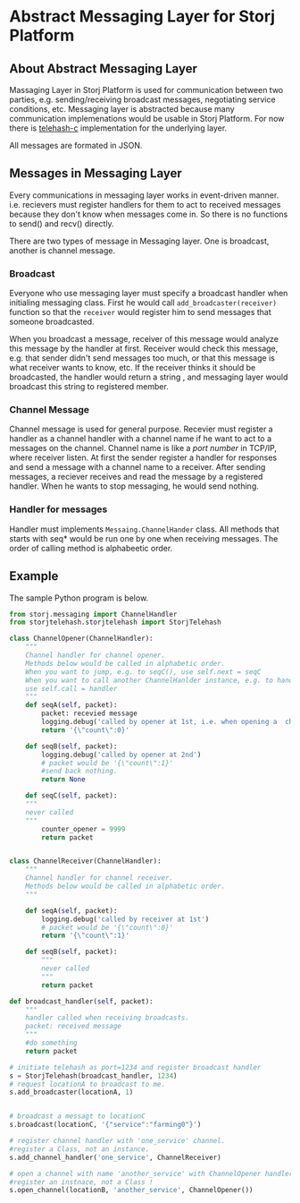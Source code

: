 # Abstract Messaging Layer for Storj Platform

## About Abstract Messaging Layer
Massaging Layer in Storj Platform is used for communication between two
parties,  e.g. sending/receiving broadcast messages, negotiating 
service conditions, etc. Messaging layer is abstracted because many 
communication implemenations would be usable in Storj Platform. 
For now there is [telehash-c](https://github.com/telehash/telehash-c)
implementation for the underlying layer.

All messages are formated in JSON.

## Messages in  Messaging Layer
Every communications in messaging layer works in event-driven manner. i.e.
recievers must register handlers for them to act to received messages because
they don't know when messages come in. 
So there is no functions to send() and recv() directly.

There are two types of message in Messaging layer. One is broadcast, another
is channel message.

### Broadcast
Everyone who use messaging layer must
specify a broadcast handler when initialing messaging class. 
First he would call ```add_broadcaster(receiver)``` function so that the ```receiver```
would register him to send messages that someone broadcasted.

When you 
broadcast a message, receiver of this message would analyze this message by 
the handler at first. Receiver would check this message, e.g. that sender 
didn't send messages too much, or  that this message is what receiver wants 
to know, etc. If the receiver thinks it should be broadcasted, the handler
would return a string , and messaging layer would broadcast this string to registered member.

### Channel Message

Channel message is used for general purpose. 
Recevier must register a handler as a channel handler with a channel name
if he want to act to a messages on the channel. Channel name is like a
_port number_ in TCP/IP, where receiver listen. At first the sender 
register a handler for responses and send a message 
with a channel name to a receiver. 
After sending messages, a reciever receives and read the message 
by a registered handler. When he wants to stop messaging, he would send
nothing.

### Handler for messages
Handler must implements ```Messaing.ChannelHander``` class. All methods that
starts with seq* would be run one by one when receiving messages.
The order of calling method is alphabeetic order.

## Example

The sample Python program  is below.

```python
from storj.messaging import ChannelHandler
from storjtelehash.storjtelehash import StorjTelehash

class ChannelOpener(ChannelHandler):
    """
    Channel handler for channel opener.
    Methods below would be called in alphabetic order.
    When you want to jump, e.g. to seqC(), use self.next = seqC
    When you want to call another ChannelHanlder instance, e.g. to handler,
    use self.call = handler
    """
    def seqA(self, packet):
        packet: recevied message 
        logging.debug('called by opener at 1st, i.e. when opening a  channel')
        return '{\"count\":0}'

    def seqB(self, packet):
        logging.debug('called by opener at 2nd')
        # packet would be '{\"count\":1}'
        #send back nothing.
        return None

    def seqC(self, packet):
    """
    never called
    """
        counter_opener = 9999
        return packet


class ChannelReceiver(ChannelHandler):
    """
    Channel handler for channel receiver.
    Methods below would be called in alphabetic order.
    """

    def seqA(self, packet):
        logging.debug('called by receiver at 1st')
        # packet would be '{\"count\":0}'
        return '{\"count\":1}'

    def seqB(self, packet):
        """
        never called
        """
        return packet

def broadcast_handler(self, packet):
    """
    handler called when receiving broadcasts.
    packet: received message
    """
    #do something 
    return packet

# initiate telehash as port=1234 and register broadcast handler
s = StorjTelehash(broadcast_handler, 1234)
# request locationA to broadcast to me.
s.add_broadcaster(locationA, 1)


# broadcast a messagt to locationC
s.broadcast(locationC, '{"service":"farming0"}')

# register channel handler with 'one_service' channel.
#register a Class, not an instance.
s.add_channel_handler('one_service', ChannelReceiver)

# open a channel with name 'another_service' with ChannelOpener handler.
#register an instnace, not a Class !
s.open_channel(locationB, 'another_service', ChannelOpener())
```

